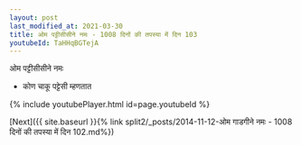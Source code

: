 ```yaml
---
layout: post
last_modified_at: 2021-03-30
title: ओम पट्टीसीसीने नमः - 1008 दिनों की तपस्या में दिन 103
youtubeId: TaHHqBGTejA
---
```

 
 
 ओम पट्टीसीसीने नमः  
 
 -  कोण चाकू पट्टेसी म्हणतात 
 
  
 
  
 
 
 
 
 
 


{% include youtubePlayer.html id=page.youtubeId %}
 
[Next]({{ site.baseurl }}{% link  split2/_posts/2014-11-12-ओम गाडगीने नमः - 1008 दिनों की तपस्या में दिन 102.md%})
 
